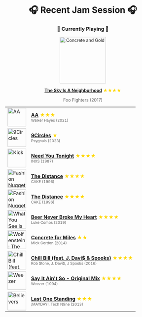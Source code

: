 <div align='center'>

# 🎧 Recent Jam Session 🎧

<h3>🎵 Currently Playing 🎵</h3>

<a href="https://open.spotify.com/track/3kdMzXOcrDIdSWLdONHNK5"><img src="https://i.scdn.co/image/ab67616d0000b273bc02d6e90da76957899eee36" width="150" height="150" alt="Concrete and Gold" /></a>

<b><a href="https://open.spotify.com/track/3kdMzXOcrDIdSWLdONHNK5">The Sky Is A Neighborhood</a></b><span style="color: gold;"> ★★★★</span>

<span style="color: #666;">Foo Fighters (2017)</span>

<table style='margin: 0 auto; max-width: 550px;'>
<tr>
<td width="60"><a href="https://open.spotify.com/track/77oKig47u34qCCFWKMfu1e"><img src="https://i.scdn.co/image/ab67616d0000b2732b46b5b241079360e6951405" width="60" height="60" alt="AA" /></a></td>
<td><b><a href="https://open.spotify.com/track/77oKig47u34qCCFWKMfu1e">AA</a></b> <span style="color: gold;"> ★★★</span><br><span style="font-size: 12px; color: #666;">Walker Hayes (2021)</span></td>
</tr>
<tr>
<td width="60"><a href="https://open.spotify.com/track/4Xc7DoFkzZzfGccyJRf7TZ"><img src="https://i.scdn.co/image/ab67616d0000b2737583749302de0d090a055381" width="60" height="60" alt="9Circles" /></a></td>
<td><b><a href="https://open.spotify.com/track/4Xc7DoFkzZzfGccyJRf7TZ">9Circles</a></b> <span style="color: gold;"> ★</span><br><span style="font-size: 12px; color: #666;">Psygnals (2023)</span></td>
</tr>
<tr>
<td width="60"><a href="https://open.spotify.com/track/5eU8qMd0TpaLqTGDZJaLDs"><img src="https://i.scdn.co/image/ab67616d0000b2734053ce7818f114a4e8dde08f" width="60" height="60" alt="Kick" /></a></td>
<td><b><a href="https://open.spotify.com/track/5eU8qMd0TpaLqTGDZJaLDs">Need You Tonight</a></b> <span style="color: gold;"> ★★★★</span><br><span style="font-size: 12px; color: #666;">INXS (1987)</span></td>
</tr>
<tr>
<td width="60"><a href="https://open.spotify.com/track/1szwDbVdIdoQq5mG5GXAmJ"><img src="https://i.scdn.co/image/ab67616d0000b27300df6727e2cfe905baa75c1e" width="60" height="60" alt="Fashion Nugget" /></a></td>
<td><b><a href="https://open.spotify.com/track/1szwDbVdIdoQq5mG5GXAmJ">The Distance</a></b> <span style="color: gold;"> ★★★★</span><br><span style="font-size: 12px; color: #666;">CAKE (1996)</span></td>
</tr>
<tr>
<td width="60"><a href="https://open.spotify.com/track/1szwDbVdIdoQq5mG5GXAmJ"><img src="https://i.scdn.co/image/ab67616d0000b27300df6727e2cfe905baa75c1e" width="60" height="60" alt="Fashion Nugget" /></a></td>
<td><b><a href="https://open.spotify.com/track/1szwDbVdIdoQq5mG5GXAmJ">The Distance</a></b> <span style="color: gold;"> ★★★★</span><br><span style="font-size: 12px; color: #666;">CAKE (1996)</span></td>
</tr>
<tr>
<td width="60"><a href="https://open.spotify.com/track/7aEtlGHoiPAfRB084NiDmx"><img src="https://i.scdn.co/image/ab67616d0000b273429d8ec28f865acf2a927c2d" width="60" height="60" alt="What You See Is What You Get" /></a></td>
<td><b><a href="https://open.spotify.com/track/7aEtlGHoiPAfRB084NiDmx">Beer Never Broke My Heart</a></b> <span style="color: gold;"> ★★★★</span><br><span style="font-size: 12px; color: #666;">Luke Combs (2019)</span></td>
</tr>
<tr>
<td width="60"><a href="https://open.spotify.com/track/3Mer21XmsC6gBqVTLIVnrq"><img src="https://i.scdn.co/image/ab67616d0000b273cb27e957fcf3d9622a5c8c8a" width="60" height="60" alt="Wolfenstein: The New Order Original Game Soundtrack" /></a></td>
<td><b><a href="https://open.spotify.com/track/3Mer21XmsC6gBqVTLIVnrq">Concrete for Miles</a></b> <span style="color: gold;"> ★★</span><br><span style="font-size: 12px; color: #666;">Mick Gordon (2014)</span></td>
</tr>
<tr>
<td width="60"><a href="https://open.spotify.com/track/5uDASfU19gDxSjW8cnCaBp"><img src="https://i.scdn.co/image/ab67616d0000b2736f3e9696889a2425338e0836" width="60" height="60" alt="Chill Bill (feat. J. Davi$ & Spooks)" /></a></td>
<td><b><a href="https://open.spotify.com/track/5uDASfU19gDxSjW8cnCaBp">Chill Bill (feat. J. Davi$ & Spooks)</a></b> <span style="color: gold;"> ★★★★</span><br><span style="font-size: 12px; color: #666;">Rob $tone, J. Davi$, J Spooks (2016)</span></td>
</tr>
<tr>
<td width="60"><a href="https://open.spotify.com/track/6VoIBz0VhCyz7OdEoRYDiA"><img src="https://i.scdn.co/image/ab67616d0000b273345536847e60f622ee0eae96" width="60" height="60" alt="Weezer" /></a></td>
<td><b><a href="https://open.spotify.com/track/6VoIBz0VhCyz7OdEoRYDiA">Say It Ain't So - Original Mix</a></b> <span style="color: gold;"> ★★★★</span><br><span style="font-size: 12px; color: #666;">Weezer (1994)</span></td>
</tr>
<tr>
<td width="60"><a href="https://open.spotify.com/track/1DH321UEFvorigjNf6aE0Z"><img src="https://i.scdn.co/image/ab67616d0000b273c4e2c0dacbae3e342ac21944" width="60" height="60" alt="Believers" /></a></td>
<td><b><a href="https://open.spotify.com/track/1DH321UEFvorigjNf6aE0Z">Last One Standing</a></b> <span style="color: gold;"> ★★★</span><br><span style="font-size: 12px; color: #666;">¡MAYDAY!, Tech N9ne (2013)</span></td>
</tr>
</table>
</div>

